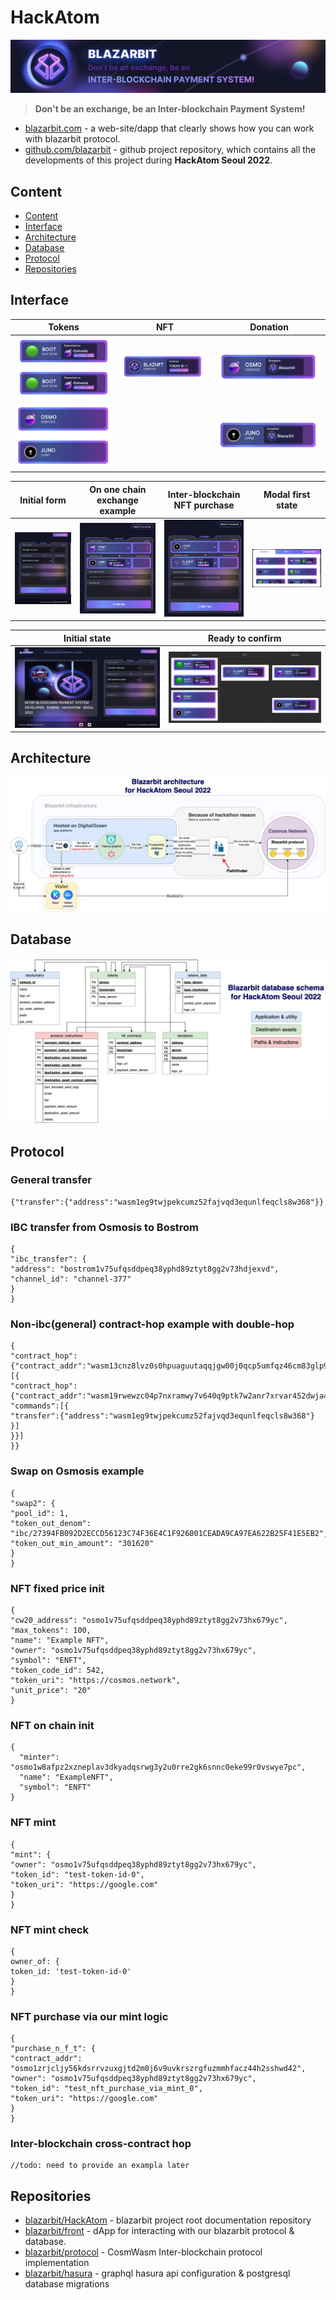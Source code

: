 # HackAtom

![logo](./resources/logo.jpg)

> **Don't be an exchange, be an Inter-blockchain Payment System!**

* [blazarbit.com](https://blazarbit.com/) - a web-site/dapp that clearly shows how you can work with blazarbit protocol.
* [github.com/blazarbit](https://github.com/blazarbit) - github project repository, which contains all the developments of this project during **HackAtom Seoul 2022**.

## Content
* [Content](#Content)
* [Interface](#Interface)
* [Architecture](#Architecture)
* [Database](#Database)
* [Protocol](#Database)
* [Repositories](#Repositories)

## Interface

 Tokens                              |  NFT                                 | Donation                           |
:----------------------------------:|:------------------------------------:|:-----------------------------------:|
 ![](./resources/screenshots/1.png)  |  ![](./resources/screenshots/3.png)  | ![](./resources/screenshots/4.png) |
 ![](./resources/screenshots/2.png)  |                                      | ![](./resources/screenshots/5.png) |

Initial form                        |  On one chain exchange example       | Inter-blockchain NFT purchase       | Modal first state                  |
:----------------------------------:|:------------------------------------:|:-----------------------------------:|:----------------------------------:|
![](./resources/screenshots/6.png)  |  ![](./resources/screenshots/8.png)  | ![](./resources/screenshots/9.png)  | ![](./resources/screenshots/7.png) |

Initial state                       |  Ready to confirm                    | 
:----------------------------------:|:------------------------------------:|
![](./resources/screenshots/10.png)  |  ![](./resources/screenshots/11.png)  |

## Architecture

![logo](./resources/architecture.jpeg)

## Database

![logo](./resources/database.jpeg)

## Protocol

### General transfer
```
{"transfer":{"address":"wasm1eg9twjpekcumz52fajvqd3equnlfeqcls8w368"}}
```

### IBC transfer from Osmosis to Bostrom
```
{
"ibc_transfer": {
"address": "bostrom1v75ufqsddpeq38yphd89ztyt8gg2v73hdjexvd",
"channel_id": "channel-377"
}
}
```
### Non-ibc(general) contract-hop example with double-hop
```
{
"contract_hop":{"contract_addr":"wasm13cnz8lvz0s0hpuaguutaqqjgw00j0qcp5umfqz46cm83glp97pnse2qyfx","commands":[{
"contract_hop":{"contract_addr":"wasm19rwewzc04p7nxramwy7v640q9ptk7w2anr7xrvar452dwja468cqta0pee", "commands":[{
"transfer":{"address":"wasm1eg9twjpekcumz52fajvqd3equnlfeqcls8w368"}
}]
}}]
}}
```
### Swap on Osmosis example
```
{
"swap2": {
"pool_id": 1,
"token_out_denom": "ibc/27394FB092D2ECCD56123C74F36E4C1F926001CEADA9CA97EA622B25F41E5EB2",
"token_out_min_amount": "301620"
}
}
```
### NFT fixed price init
```
{
"cw20_address": "osmo1v75ufqsddpeq38yphd89ztyt8gg2v73hx679yc",
"max_tokens": 100,
"name": "Example NFT",
"owner": "osmo1v75ufqsddpeq38yphd89ztyt8gg2v73hx679yc",
"symbol": "ENFT",
"token_code_id": 542,
"token_uri": "https://cosmos.network",
"unit_price": "20"
}
```
### NFT on chain init
```
{
  "minter": "osmo1w8afpz2xzneplav3dkyadqsrwg3y2u0rre2gk6snnc0eke99r0vswye7pc",
  "name": "ExampleNFT",
  "symbol": "ENFT"
}
```

### NFT mint
```
{
"mint": {
"owner": "osmo1v75ufqsddpeq38yphd89ztyt8gg2v73hx679yc",
"token_id": "test-token-id-0",
"token_uri": "https://google.com"
}
}
```
### NFT mint check
```
{
owner_of: {
token_id: 'test-token-id-0'
}
}
```
### NFT purchase via our mint logic
```
{
"purchase_n_f_t": {
"contract_addr": "osmo1zrjcljy56kdsrrvzuxgjtd2m0j6v9uvkrszrgfuzmmhfacz44h2sshwd42",
"owner": "osmo1v75ufqsddpeq38yphd89ztyt8gg2v73hx679yc",
"token_id": "test_nft_purchase_via_mint_0",
"token_uri": "https://google.com"
}
}
```
### Inter-blockchain cross-contract hop
```
//todo: need to provide an exampla later
```

## Repositories

* [blazarbit/HackAtom](https://github.com/blazarbit/HackAtom) - blazarbit project root documentation repository
* [blazarbit/front](https://github.com/blazarbit/front) - dApp for interacting with our blazarbit protocol & database.
* [blazarbit/protocol](https://github.com/blazarbit/protocol) - CosmWasm Inter-blockchain protocol implementation
* [blazarbit/hasura](https://github.com/blazarbit/hasura) - graphql hasura api configuration & postgresql database migrations
